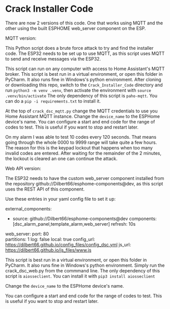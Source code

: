# Crack Installer Code

There are now 2 versions of this code. One that works using MQTT and the other using the built ESPHOME web_server component on the ESP.

MQTT version: 

This Python script does a brute force attack to try and find the installer code. 
The ESP32 needs to be set up to use MQTT, as this script uses MQTT to send and receive messages via the ESP32.

This script can run on any computer with access to Home Assistant's MQTT broker.
This script is best run in a virtual environment, or open this folder in PyCharm.
It also runs fine in Windows's python environment.
After cloning or downloading this repo, switch to the `Crack_Installer_Code` directory and run `python3 -m venv .venv`, 
then activate the environment with `source .venv/bin/activate`
The only dependency of this script is `paho-mqtt`. You can do a `pip -i requirements.txt` to install it.

At the top of `crack_dsc_mqtt.py` change the MQTT credentials to use you Home Assistant MQTT instance. 
Change the `device_name` to the ESPHome device's name.
You can configure a start and end code for the range of codes to test. This is useful if you want to stop and restart later.

On my alarm I was able to test 10 codes every 120 seconds. That means going through the whole 0000 to 9999 range will take quite a few hours.
The reason for this is the keypad lockout that happens when too many invalid codes are entered. 
After waiting for the remainder of the 2 minutes, the lockout is cleared an one can continue the attack.

Web API version:

The ESP32 needs to have the custom web_server component installed from the repository github://Dilbert66/esphome-components@dev, as this script uses the REST API of this component.

Use these entries in your yaml config file to set it up:

external_components:
  - source: github://Dilbert66/esphome-components@dev 
    components: [dsc_alarm_panel,template_alarm,web_server] 
    refresh: 10s

web_server:
  port: 80  
  partitions: 1
  log: false
  local: true
  config_url: https://dilbert66.github.io/config_files/config_dsc.yml
  js_url: https://dilbert66.github.io/js_files/www.js


This script is best run in a virtual environment, or open this folder in PyCharm.
It also runs fine in Windows's python environment.
Simply run the crack_dsc_web.py from the commmand line.
The only dependency of this script is `aiosseclient`. You can install it with `pip3 install aiosseclient`

Change the `device_name` to the ESPHome device's name.

You can configure a start and end code for the range of codes to test. This is useful if you want to stop and restart later.

